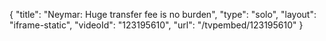 {
    "title": "Neymar: Huge transfer fee is no burden",
    "type": "solo",
    "layout": "iframe-static",
    "videoId": "123195610",
    "url": "\/tvpembed\/123195610"
}